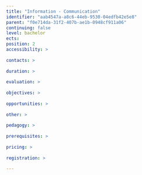 ```yaml
---
title: "Information - Communication"
identifier: "aab4547a-a8c6-44eb-9530-04edfb42e5e8"
parent: "f0e714da-31f2-407b-ae1b-0948cf911a06"
continuing: false
level: bachelor
ects: 
position: 2
accessibility: >
   
contacts: >
   
duration: >
   
evaluation: >
   
objectives: >
   
opportunities: >
   
other: >
   
pedagogy: >
   
prerequisites: >
   
pricing: >
   
registration: >
   
---
```


